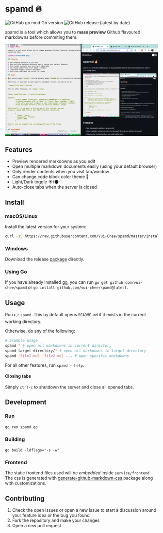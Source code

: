 # spamd :fire: 

<img alt="GitHub go.mod Go version" src="https://img.shields.io/github/go-mod/go-version/vui-chee/spamd">
<img alt="GitHub release (latest by date)" src="https://img.shields.io/github/downloads/vui-chee/spamd/latest/total">

spamd is a tool which allows you to **mass preview** Github flavoured markdowns before
commiting them.

![demo](/assets/demo.png)

## Features

* Preview rendered markdowns as you edit
* Open multiple markdown documents easily (using your default browser)
* Only render contents when you visit tab/window
* Can change code block color theme :rainbow:
* Light/Dark toggle :sunny:/:new_moon:
* Auto-close tabs when the server is closed

## Install

### macOS/Linux

Install the latest version for your system:

```sh
curl -sS https://raw.githubusercontent.com/Vui-Chee/spamd/master/install.sh | sh
```

### Windows

Download the release [package](https://github.com/Vui-Chee/spamd/releases/download/v0.1.1/spamd_windows_amd64)
directly.

### Using Go

If you have already installed [go](https://go.dev/dl/), you can run `go get github.com/vui-chee/spamd` or
`go install github.com/vui-chee/spamd@latest`.

## Usage

Run :point_right: `spamd`. This by default opens `README.md` if it exists in the current working directory.

Otherwise, do any of the following:

```sh
# Example usage
spamd * # open all markdowns in current directory
spamd target-directory/* # open all markdowns in target directory
spamd [file1.md] [file2.md] ... # open specific markdowns
```

For all other features, run `spamd --help`.

#### Closing tabs

Simply `ctrl-c` to shutdown the server and close all opened tabs.

## Development

### Run

`go run spamd.go`

### Building

`go build -ldflags="-s -w"`

### Frontend 

The static frontend files used will be *embedded* inside `service/frontend`. The css
is generated with [generate-github-markdown-css](https://github.com/sindresorhus/generate-github-markdown-css) package along with customizations.

## Contributing

1. Check the open issues or open a new issue to start a discussion around your feature idea or the bug you found
2. Fork the repository and make your changes
3. Open a new pull request
